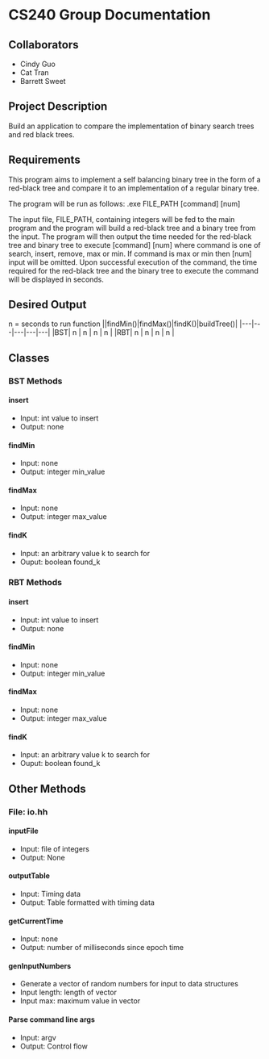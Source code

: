 # CS240 Group Documentation

## Collaborators
- Cindy Guo
- Cat Tran
- Barrett Sweet


## Project Description
Build an application to compare the implementation of binary search trees and red black trees.

## Requirements
This program aims to implement a self balancing binary tree in the form of a red-black tree and compare it to an implementation of a regular binary tree. 

The program will be run as follows:
.exe FILE_PATH [command] [num]

The input file, FILE_PATH, containing integers will be fed to the main program and the program will build a red-black tree and a binary tree from the input. The program will then output the time needed for the red-black tree and binary tree to execute [command] [num] where command is one of search, insert, remove, max or min. If command is max or min then [num] input will be omitted. Upon successful execution of the command, the time required for the red-black tree and the binary tree to execute the command will be displayed in seconds. 


## Desired Output
n = seconds to run function
||findMin()|findMax()|findK()|buildTree()|
|---|---|---|---|---|
|BST| n | n | n | n |
|RBT| n | n | n | n |


## Classes

### BST Methods

#### insert
- Input: int value to insert
- Output: none
#### findMin
- Input: none
- Output: integer min_value
#### findMax
- Input: none
- Output: integer max_value
#### findK
- Input: an arbitrary value k to search for
- Ouput: boolean found_k

### RBT Methods

#### insert
- Input: int value to insert
- Output: none
#### findMin
- Input: none
- Output: integer min_value
#### findMax
- Input: none
- Output: integer max_value
#### findK
- Input: an arbitrary value k to search for
- Ouput: boolean found_k


## Other Methods
### File: io.hh
#### inputFile
- Input: file of integers
- Output: None
#### outputTable
- Input: Timing data
- Output: Table formatted with timing data
#### getCurrentTime
- Input: none
- Output: number of milliseconds since epoch time
#### genInputNumbers
- Generate a vector of random numbers for input to data structures
- Input length: length of vector
- Input max: maximum value in vector
#### Parse command line args
- Input: argv
- Output: Control flow

